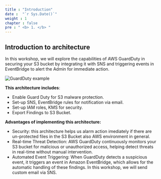 ```yaml
---
title : "Introduction"
date :  "`r Sys.Date()`" 
weight : 1 
chapter : false
pre : " <b> 1. </b> "
---
```


## Introduction to architecture

In this workshop, we will explore the capabilities of AWS GuardDuty in securing your S3 bucket by integrating it with SNS and triggering events in EventBridge to alert the Admin for immediate action.

![GuardDuty example](/images/GD.png?featherlight=false&width=50pc)

**This architecture includes**:
- Enable Guard Duty for S3 malware protection.
- Set-up SNS, EventBridge rules for notification via email.
- Set-up IAM roles, KMS for security.
- Export Findings to S3 Bucket.

**Advantages of implementing this architecture:**
- Security: this architecture helps us alarm action imediately if there are un-protected files in the S3 Bucket also AWS environment in general.
- Real-time Threat Detection: AWS GuardDuty continuously monitors your S3 bucket for malicious or unauthorized access, helping detect threats in real-time without manual intervention.
- Automated Event Triggering: When GuardDuty detects a suspicious event, it triggers an event in Amazon EventBridge, which allows for the automatic handling of these findings. In this workshop, we will send custom email via SNS.
